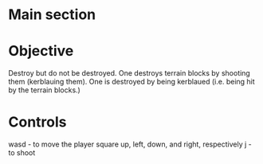 # Main section

# Objective
Destroy but do not be destroyed. One destroys terrain blocks by shooting them (kerblauing them). One is destroyed by being kerblaued (i.e. being hit by the terrain blocks.)

# Controls
wasd - to move the player square up, left, down, and right, respectively
j - to shoot
